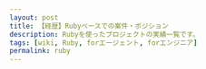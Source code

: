 ```yaml
---
layout: post
title: 【経歴】Rubyベースでの案件・ポジション
description: Rubyを使ったプロジェクトの実績一覧です。
tags: [wiki, Ruby, forエージェント, forエンジニア]
permalink: ruby
---
```

